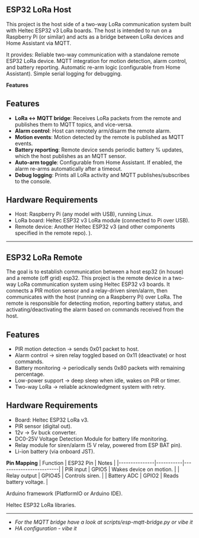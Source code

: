 ## ESP32 LoRa Host

This project is the host side of a two-way LoRa communication system built with Heltec ESP32 v3 LoRa boards.
The host is intended to run on a Raspberry Pi (or similar) and acts as a bridge between LoRa devices and Home Assistant via MQTT.

It provides:
Reliable two-way communication with a standalone remote ESP32 LoRa device.
MQTT integration for motion detection, alarm control, and battery reporting.
Automatic re-arm logic (configurable from Home Assistant).
Simple serial logging for debugging.

**Features**

## Features

- **LoRa ↔ MQTT bridge**: Receives LoRa packets from the remote and publishes them to MQTT topics, and vice-versa.  
- **Alarm control**: Host can remotely arm/disarm the remote alarm.  
- **Motion events**: Motion detected by the remote is published as MQTT events.  
- **Battery reporting**: Remote device sends periodic battery % updates, which the host publishes as an MQTT sensor.  
- **Auto-arm toggle**: Configurable from Home Assistant. If enabled, the alarm re-arms automatically after a timeout.  
- **Debug logging**: Prints all LoRa activity and MQTT publishes/subscribes to the console.  

## Hardware Requirements

- Host: Raspberry Pi (any model with USB), running Linux.
- LoRa board: Heltec ESP32 v3 LoRa module (connected to Pi over USB).
- Remote device: Another Heltec ESP32 v3 (and other components specified in the remote repo).
).

______________

## ESP32 LoRa Remote

The goal is to establish communication between a host esp32 (in house) and a remote (off grid) esp32.
This project is the remote device in a two-way LoRa communication system using Heltec ESP32 v3 boards.
It connects a PIR motion sensor and a relay-driven siren/alarm, then communicates with the host (running on a Raspberry Pi) over LoRa.
The remote is responsible for detecting motion, reporting battery status, and activating/deactivating the alarm based on commands received from the host.

## Features

- PIR motion detection → sends 0x01 packet to host.
- Alarm control → siren relay toggled based on 0x11 (deactivate) or host commands.
- Battery monitoring → periodically sends 0x80 packets with remaining percentage.
- Low-power support → deep sleep when idle, wakes on PIR or timer.
- Two-way LoRa → reliable acknowledgment system with retry.

## Hardware Requirements

- Board: Heltec ESP32 LoRa v3.
- PIR sensor (digital out).
- 12v -> 5v buck converter.
- DC0-25V Voltage Detection Module for battery life monitoring.
- Relay module for siren/alarm (5 V relay, powered from ESP BAT pin).
- Li-ion battery (via onboard JST).

**Pin Mapping**
| Function      | ESP32 Pin | Notes                   |
|---------------|-----------|-------------------------|
| PIR input     | GPIO5     | Wakes device on motion. |
| Relay output  | GPIO45    | Controls siren.         |
| Battery ADC   | GPIO2     | Reads battery voltage.  |

Arduino framework (PlatformIO or Arduino IDE).

Heltec ESP32 LoRa libraries.
______________

- _For the MQTT bridge have a look at scripts/esp-mqtt-bridge.py or vibe it_
- _HA configuration - vibe it_


